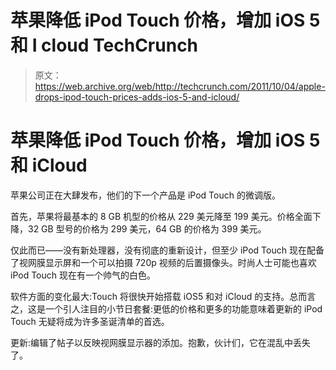 # 苹果降低 iPod Touch 价格，增加 iOS 5 和 I cloud TechCrunch

> 原文：<https://web.archive.org/web/http://techcrunch.com/2011/10/04/apple-drops-ipod-touch-prices-adds-ios-5-and-icloud/>

# 苹果降低 iPod Touch 价格，增加 iOS 5 和 iCloud

苹果公司正在大肆发布，他们的下一个产品是 iPod Touch 的微调版。

首先，苹果将最基本的 8 GB 机型的价格从 229 美元降至 199 美元。价格全面下降，32 GB 型号的价格为 299 美元，64 GB 的价格为 399 美元。

仅此而已——没有新处理器，没有彻底的重新设计，但至少 iPod Touch 现在配备了视网膜显示屏和一个可以拍摄 720p 视频的后置摄像头。时尚人士可能也喜欢 iPod Touch 现在有一个帅气的白色。

软件方面的变化最大:Touch 将很快开始搭载 iOS5 和对 iCloud 的支持。总而言之，这是一个引人注目的小节日套餐:更低的价格和更多的功能意味着更新的 iPod Touch 无疑将成为许多圣诞清单的首选。

更新:编辑了帖子以反映视网膜显示器的添加。抱歉，伙计们，它在混乱中丢失了。